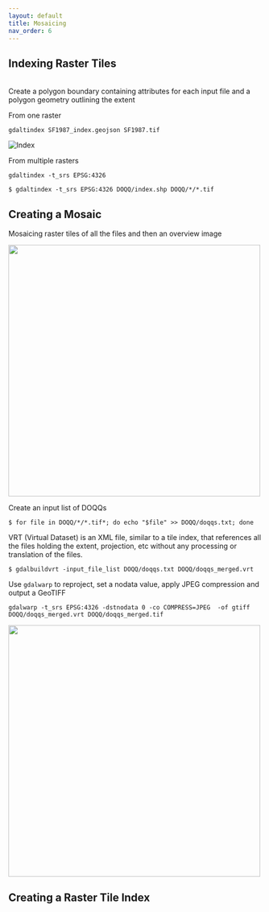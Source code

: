 ```yaml
---
layout: default
title: Mosaicing
nav_order: 6
---
```


## Indexing Raster Tiles
<br/>
Create a polygon boundary containing attributes for each input file and a polygon geometry outlining the extent

From one raster

```
gdaltindex SF1987_index.geojson SF1987.tif
```

![Index](https://raw.githubusercontent.com/kimdurante/intro-to-gdal/master/images/index_1.png)

From multiple rasters

```
gdaltindex -t_srs EPSG:4326 
```

```
$ gdaltindex -t_srs EPSG:4326 DOQQ/index.shp DOQQ/*/*.tif 
```

## Creating a Mosaic

Mosaicing raster tiles of all the files and then an overview image

<img src="https://raw.githubusercontent.com/kimdurante/intro-to-gdal/master/images/mosaic.png" width="500">

Create an input list of DOQQs
```
$ for file in DOQQ/*/*.tif*; do echo "$file" >> DOQQ/doqqs.txt; done
```
VRT (Virtual Dataset) is an XML file, similar to a tile index, that references all the files holding the extent, projection, etc without any processing or translation of the files.
```
$ gdalbuildvrt -input_file_list DOQQ/doqqs.txt DOQQ/doqqs_merged.vrt 
```

Use `gdalwarp` to reproject, set a nodata value, apply JPEG compression and output a GeoTIFF
```
gdalwarp -t_srs EPSG:4326 -dstnodata 0 -co COMPRESS=JPEG  -of gtiff DOQQ/doqqs_merged.vrt DOQQ/doqqs_merged.tif
```

<img src="https://raw.githubusercontent.com/kimdurante/intro-to-gdal/master/images/mosaiced.png" width="500">

## Creating a Raster Tile Index

